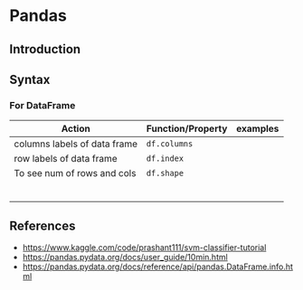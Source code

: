 # Pandas
## Introduction

## Syntax
### For DataFrame

| Action                       | Function/Property | examples |
|------------------------------|-------------------|----------|
| columns labels of data frame | `df.columns`      |          |
| row labels of data frame     | `df.index`        |          |
| To see num of rows and cols  | `df.shape`        |          |
|                              |                   |          |
|                              |                   |          |
|                              |                   |          |
|                              |                   |          |
|                              |                   |          |
|                              |                   |          |


## References
* https://www.kaggle.com/code/prashant111/svm-classifier-tutorial
* https://pandas.pydata.org/docs/user_guide/10min.html
* https://pandas.pydata.org/docs/reference/api/pandas.DataFrame.info.html
